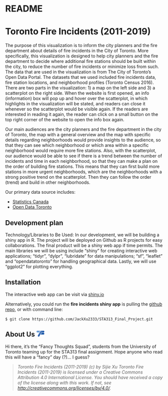 README
================

# Toronto Fire Incidents (2011-2019)

The purpose of this visualization is to inform the city planners and the
fire department about details of fire incidents in the City of Toronto.
More specifically, this visualization is designed to help city planners
and the fire department to decide where additional fire stations should
be built within the city, to reduce the number of fire incidents or
minimize loss from such. The data that are used in the visualization is
from The City of Toronto’s Open Data Portal. The datasets that we used
included fire incidents data, fire station locations, and neighborhood
profiles (Toronto Census 2016). There are two parts in the
visualization: 1) a map on the left side and 3) a scatterplot on the
right side. When the website is first opened, an info (information) box
will pop up and hover over the scatterplot, in which highlights in the
visualization will be stated, and readers can close it whenever so the
scatterplot would be visible again. If the readers are interested in
reading it again, the reader can click on a small button on the top
right corner of the website to open the info box again.

Our main audiences are the city planners and the fire department in the
city of Toronto, the map with a general overview and the map with
specific details regarding neighborhoods would provide insights to the
audience, so that they can see which neighborhood or which area within a
specific neighborhood would require more fire stations. Also, with the
scatterplot, our audience would be able to see if there is a trend
between the number of incidents and time in each neighborhood, so that
they can make a plan on the order of building fire stations. This means
that they can first build more stations in more urgent neighborhoods,
which are the neighborhoods with a strong positive trend on the
scatterplot. Then they can follow the order (trend) and build in other
neighborhoods.

Our primary data source includes:

  - [Statistics
    Canada](https://www12.statcan.gc.ca/census-recensement/2016/rt-td/population-eng.cfm)
  - [Open Data
    Toronto](https://www.toronto.ca/city-government/data-research-maps/open-data/)

## Development plan

Technology/Libraries to Be Used: In our development, we will be building
a shiny app in R. The project will be deployed on Github as R projects
for easy collaborations. The final product will be a shiny web app if
time permits. The main libraries we will be using include “shiny” for
creating interactive web applications; “tidyr”, “dylpr”, “lubridate” for
data manipulations; “sf”, “leaflet” and “opendatatoronto” for handling
geographical data. Lastly, we will use “ggplot2” for plotting
everything.

## Installation

The interactive web app can be visit via
[shiny.io](https://sijiexu.shinyapps.io/City_of_Toronto_fire_incidents_browser/)

Alternatively, you could run the **fire incidents shiny app** is pulling
the [github repo](https://github.com/JackXu2333/STA313_Final_Project),
or with command line:

    $ git clone https://github.com/JackXu2333/STA313_Final_Project.git

## About Us <img src="app/www/logo.png" width="25" height="auto">

Hi there, it’s the “Fancy Thoughts Squad”, students from the University
of Toronto teaming up for the STA313 final assignment. Hope anyone who
read this will have a “fancy” day (?)… I guess?

> *Toronto Fire Incidents (2011-2019) (c) by Sijie Xu* *Toronto Fire
> Incidents (2011-2019) is licensed under a Creative Commons Attribution
> 4.0 International License.* *You should have received a copy of the
> license along with this work. If not, see
> <http://creativecommons.org/licenses/by/4.0/>.*
